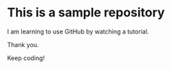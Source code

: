 # This is a sample repository

I am learning to use GitHub by watching a tutorial.

Thank you.

Keep coding!


